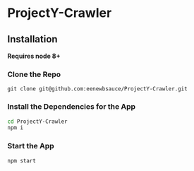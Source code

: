 # ProjectY-Crawler

## Installation

**Requires node 8+**

### Clone the Repo

`git clone git@github.com:eenewbsauce/ProjectY-Crawler.git`

### Install the Dependencies for the App

```bash
cd ProjectY-Crawler
npm i
```

### Start the App

`npm start`
